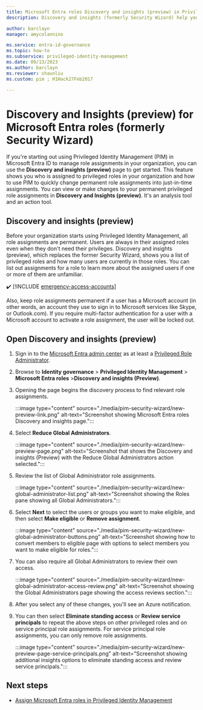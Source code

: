 ```yaml
---
title: Microsoft Entra roles Discovery and insights (preview) in Privileged Identity Management former Security Wizard
description: Discovery and insights (formerly Security Wizard) help you convert permanent Microsoft Entra role assignments to just-in-time assignments with Privileged Identity Management.

author: barclayn
manager: amycolannino

ms.service: entra-id-governance
ms.topic: how-to
ms.subservice: privileged-identity-management
ms.date: 09/13/2023
ms.author: barclayn
ms.reviewer: shaunliu
ms.custom: pim ; H1Hack27Feb2017

---
```


# Discovery and Insights (preview) for Microsoft Entra roles (formerly Security Wizard)

If you're starting out using Privileged Identity Management (PIM) in Microsoft Entra ID to manage role assignments in your organization, you can use the **Discovery and insights (preview)** page to get started. This feature shows you who is assigned to privileged roles in your organization and how to use PIM to quickly change permanent role assignments into just-in-time assignments. You can view or make changes to your permanent privileged role assignments in **Discovery and Insights (preview)**. It's an analysis tool and an action tool.

## Discovery and insights (preview)

Before your organization starts using Privileged Identity Management, all role assignments are permanent. Users are always in their assigned roles even when they don't need their privileges. Discovery and insights (preview), which replaces the former Security Wizard, shows you a list of privileged roles and how many users are currently in those roles. You can list out assignments for a role to learn more about the assigned users if one or more of them are unfamiliar.

:heavy_check_mark: [!INCLUDE [emergency-access-accounts](../../includes/definitions/emergency-access-accounts.md)]

Also, keep role assignments permanent if a user has a Microsoft account (in other words, an account they use to sign in to Microsoft services like Skype, or Outlook.com). If you require multi-factor authentication for a user with a Microsoft account to activate a role assignment, the user will be locked out.

## Open Discovery and insights (preview)

1. Sign in to the [Microsoft Entra admin center](https://entra.microsoft.com) as at least a [Privileged Role Administrator](~/identity/role-based-access-control/permissions-reference.md#privileged-role-administrator).

1. Browse to **Identity governance** > **Privileged Identity Management** > **Microsoft Entra roles** >**Discovery and insights (Preview)**.

1. Opening the page begins the discovery process to find relevant role assignments.

    :::image type="content" source="./media/pim-security-wizard/new-preview-link.png" alt-text="Screenshot showing Microsoft Entra roles Discovery and insights page.":::

1. Select **Reduce Global Administrators**.

    :::image type="content" source="./media/pim-security-wizard/new-preview-page.png" alt-text="Screenshot that shows the Discovery and insights (Preview) with the Reduce Global Administrators action selected.":::

1. Review the list of Global Administrator role assignments.

    :::image type="content" source="./media/pim-security-wizard/new-global-administrator-list.png" alt-text="Screenshot showing the Roles pane showing all Global Administrators.":::

1. Select **Next** to select the users or groups you want to make eligible, and then select **Make eligible** or **Remove assignment**.

    :::image type="content" source="./media/pim-security-wizard/new-global-administrator-buttons.png" alt-text="Screenshot showing how to convert members to eligible page with options to select members you want to make eligible for roles.":::

1. You can also require all Global Administrators to review their own access.

    :::image type="content" source="./media/pim-security-wizard/new-global-administrator-access-review.png" alt-text="Screenshot showing the Global Administrators page showing the access reviews section.":::

1. After you select any of these changes, you'll see an Azure notification.

1. You can then select **Eliminate standing access** or **Review service principals** to repeat the above steps on other privileged roles and on service principal role assignments. For service principal role assignments, you can only remove role assignments.

    :::image type="content" source="./media/pim-security-wizard/new-preview-page-service-principals.png" alt-text="Screenshot showing additional insights options to eliminate standing access and review service principals.":::

## Next steps

- [Assign Microsoft Entra roles in Privileged Identity Management](pim-how-to-add-role-to-user.md)
